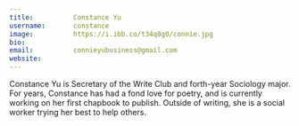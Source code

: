 ```yaml
---
title:          Constance Yu
username:       constance
image:          https://i.ibb.co/t34q8g0/connie.jpg
bio:            
email:          connieyubusiness@gmail.com
website:        
---
```


Constance Yu is Secretary of the Write Club and forth-year Sociology major. For years, Constance has had a fond love for poetry, and is currently working on her first chapbook to publish. Outside of writing, she is a social worker trying her best to help others.
